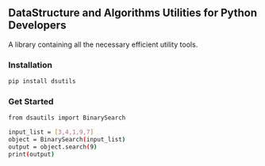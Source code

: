 ## DataStructure and Algorithms Utilities for Python Developers

A library containing all the necessary efficient utility tools.

### Installation

```bash
pip install dsutils
```

### Get Started

```bash
from dsautils import BinarySearch

input_list = [3,4,1,9,7]
object = BinarySearch(input_list)
output = object.search(9)
print(output)
```